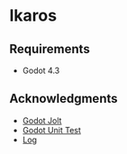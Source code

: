 # Ikaros

## Requirements

* Godot 4.3

## Acknowledgments

* [Godot Jolt](https://github.com/godot-jolt/godot-jolt)
* [Godot Unit Test](https://github.com/bitwes/Gut)
* [Log](https://github.com/albinaask/Log)
